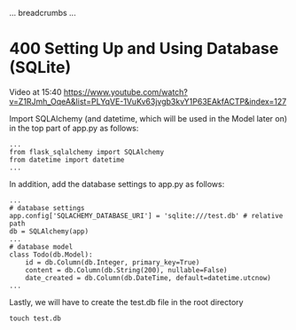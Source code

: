 ... breadcrumbs ...

# 400 Setting Up and Using Database (SQLite)

Video at 15:40 https://www.youtube.com/watch?v=Z1RJmh_OqeA&list=PLYqVE-1VuKv63jvgb3kvY1P63EAkfACTP&index=127

Import SQLAlchemy (and datetime, which will be used in the Model later on) in the top part of app.py as follows:

```
...
from flask_sqlalchemy import SQLAlchemy
from datetime import datetime
...
```

In addition, add the database settings to app.py as follows:

```
...
# database settings
app.config['SQLACHEMY_DATABASE_URI'] = 'sqlite:///test.db' # relative path
db = SQLAlchemy(app)
...
# database model
class Todo(db.Model):
    id = db.Column(db.Integer, primary_key=True)
    content = db.Column(db.String(200), nullable=False)
    date_created = db.Column(db.DateTime, default=datetime.utcnow)
...
```

Lastly, we will have to create the test.db file in the root directory

```
touch test.db
```

